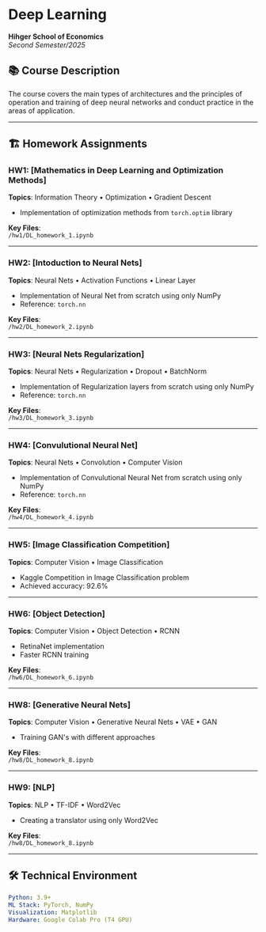 # Deep Learning  
**Hihger School of Economics**  
*Second Semester/2025*  

## 📚 Course Description  
The course covers the main types of architectures and the principles of operation and training of deep neural networks and conduct practice in the areas of application.

---

## 🏗️ Homework Assignments  

### HW1: **[Mathematics in Deep Learning and Optimization Methods]**  
**Topics**: Information Theory • Optimization • Gradient Descent  
- Implementation of optimization methods from `torch.optim` library 

**Key Files**:  
`/hw1/DL_homework_1.ipynb`

---
### HW2: **[Intoduction to Neural Nets]**  
**Topics**: Neural Nets • Activation Functions • Linear Layer
- Implementation of Neural Net from scratch using only NumPy
- Reference: `torch.nn`

**Key Files**:  
`/hw2/DL_homework_2.ipynb`

---
### HW3: **[Neural Nets Regularization]**  
**Topics**: Neural Nets • Regularization • Dropout • BatchNorm
- Implementation of Regularization layers from scratch using only NumPy
- Reference: `torch.nn`

**Key Files**:  
`/hw3/DL_homework_3.ipynb`

---
### HW4: **[Convulutional Neural Net]**  
**Topics**: Neural Nets • Convolution • Computer Vision
- Implementation of Convulutional Neural Net from scratch using only NumPy
- Reference: `torch.nn`

**Key Files**:  
`/hw4/DL_homework_4.ipynb`

---
### HW5: **[Image Classification Competition]**  
**Topics**: Computer Vision • Image Classification
- Kaggle Competition in Image Classification problem
- Achieved accuracy: 92.6%

---
### HW6: **[Object Detection]**  
**Topics**: Computer Vision • Object Detection • RCNN
- RetinaNet implementation
- Faster RCNN training

**Key Files**:  
`/hw6/DL_homework_6.ipynb` 

---
### HW8: **[Generative Neural Nets]**  
**Topics**: Computer Vision • Generative Neural Nets • VAE • GAN
- Training GAN's with different approaches

**Key Files**:  
`/hw8/DL_homework_8.ipynb` 

---
### HW9: **[NLP]**  
**Topics**: NLP • TF-IDF • Word2Vec
- Creating a translator using only Word2Vec

**Key Files**:  
`/hw8/DL_homework_8.ipynb` 

---

## 🛠️ Technical Environment  
```yaml
Python: 3.9+  
ML Stack: PyTorch, NumPy  
Visualization: Matplotlib
Hardware: Google Colab Pro (T4 GPU)
```